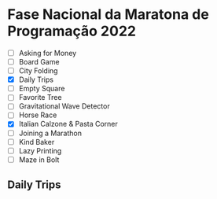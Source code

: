 # Fase Nacional da Maratona de Programação 2022

* [ ] Asking for Money
* [ ] Board Game
* [ ] City Folding
* [x] Daily Trips
* [ ] Empty Square
* [ ] Favorite Tree
* [ ] Gravitational Wave Detector
* [ ] Horse Race
* [x] Italian Calzone & Pasta Corner
* [ ] Joining a Marathon
* [ ] Kind Baker
* [ ] Lazy Printing
* [ ] Maze in Bolt

## Daily Trips
